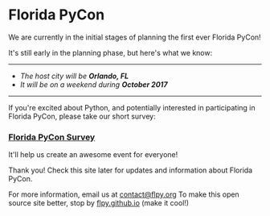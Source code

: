 # Florida PyCon

We are currently in the initial stages of planning the first ever Florida PyCon!

It's still early in the planning phase, but here's what we know:

------

- _The host city will be **Orlando, FL**_
- _It will be on a weekend during **October 2017**_

-----

If you're excited about Python, and potentially interested in participating in Florida PyCon, please take our short survey:

### [Florida PyCon Survey](https://goo.gl/forms/7NkK6bW2haJ8Q9Rp1)

It'll help us create an awesome event for everyone!

Thank you! Check this site later for updates and information about Florida PyCon.

For more information, email us at [contact@flpy.org](mailto:contact@flpy.org)
To make this open source site better, stop by [flpy.github.io](https://github.com/flpy/flpy.github.io) (make it cool!)
